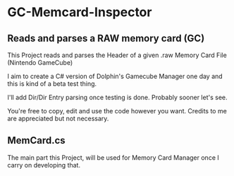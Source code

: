 # GC-Memcard-Inspector
Reads and parses a RAW memory card (GC)
-----------------------------------------------
This Project reads and parses the Header of a given
.raw Memory Card File (Nintendo GameCube)

I aim to create a C# version of Dolphin's Gamecube Manager
one day and this is kind of a beta test thing.

I'll add Dir/Dir Entry parsing once testing is done.
Probably sooner let's see.

You're free to copy, edit and use the code however you want.
Credits to me are appreciated but not necessary.

## MemCard.cs
The main part this Project, will be used for Memory Card Manager
once I carry on developing that.
